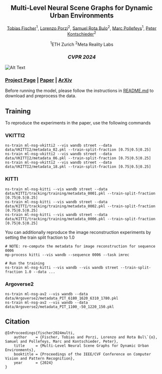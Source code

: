 
<div align="center">

##  Multi-Level Neural Scene Graphs for Dynamic Urban Environments

<a href="https://tobiasfshr.github.io/">Tobias Fischer</a><sup>1</sup>, <a href="https://scholar.google.it/citations?user=vW1gaVEAAAAJ&hl=it">Lorenzo Porzi</a><sup>2</sup>, <a href="https://scholar.google.com/citations?user=484sccEAAAAJ&hl=en">Samuel Rota Bulo</a><sup>2</sup>, <a href="https://people.inf.ethz.ch/marc.pollefeys/">Marc Pollefeys</a><sup>1</sup>, <a href="https://scholar.google.com/citations?user=CxbDDRMAAAAJ&hl=en">Peter Kontschieder</a><sup>2</sup>

<sup>1</sup>ETH Zurich <sup>2</sup>Meta Reality Labs

### *CVPR 2024*
</div>

![Alt Text](../../assets/media/ml-nsg.jpg)

### [Project Page](https://tobiasfshr.github.io/pub/ml-nsg) | [Paper](https://arxiv.org/pdf/2404.00168) | [ArXiv](https://arxiv.org/abs/2404.00168)


Before running the model, please follow the instructions in [README.md](../../README.md) to download and preprocess the data.

## Training

To reproduce the experiments in the paper, use the following commands

### VKITTI2
```
ns-train ml-nsg-vkitti2 --vis wandb street --data data/VKITTI2/metadata_02.pkl --train-split-fraction [0.75|0.5|0.25]
ns-train ml-nsg-vkitti2 --vis wandb street --data data/VKITTI2/metadata_06.pkl --train-split-fraction [0.75|0.5|0.25]
ns-train ml-nsg-vkitti2 --vis wandb street --data data/VKITTI2/metadata_18.pkl --train-split-fraction [0.75|0.5|0.25]
```

### KITTI

```
ns-train ml-nsg-kitti --vis wandb street --data data/KITTI/tracking/training/metadata_0001.pkl --train-split-fraction [0.75|0.5|0.25]
ns-train ml-nsg-kitti --vis wandb street --data data/KITTI/tracking/training/metadata_0002.pkl --train-split-fraction [0.75|0.5|0.25]
ns-train ml-nsg-kitti --vis wandb street --data data/KITTI/tracking/training/metadata_0006.pkl --train-split-fraction [0.75|0.5|0.25]
```
You can additionally reproduce the image reconstruction experiments by setting the train split fraction to 1.0
```
# NOTE: re-compute the metadata for image reconstruction for sequence 0006
mp-process kitti --vis wandb --sequence 0006 --task imrec

# Run the training
ns-train ml-nsg-kitti --vis wandb --vis wandb street --train-split-fraction 1.0 --data ...
```

### Argoverse2
```
ns-train ml-nsg-av2 --vis wandb --data data/Argoverse2/metadata_PIT_6180_1620_6310_1780.pkl
ns-train ml-nsg-av2 --vis wandb --data data/Argoverse2/metadata_PIT_1100_-50_1220_150.pkl
```

## Citation
```
@InProceedings{fischer2024multi,
    author    = {Fischer, Tobias and Porzi, Lorenzo and Rota Bul\`{o}, Samuel and Pollefeys, Marc and Kontschieder, Peter},
    title     = {Multi-Level Neural Scene Graphs for Dynamic Urban Environments},
    booktitle = {Proceedings of the IEEE/CVF Conference on Computer Vision and Pattern Recognition},
    year      = {2024}
}
```

